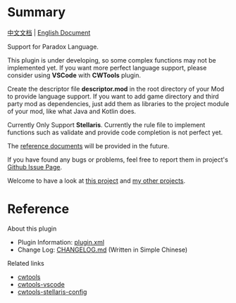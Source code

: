 # Summary

[中文文档](README.md) | [English Document](README_en.md)

Support for Paradox Language.

This plugin is under developing, so some complex functions may not be implemented yet.
If you want more perfect language support, please consider using **VSCode** with **CWTools** plugin.

Create the descriptor file **descriptor.mod** in the root directory of your Mod to provide language support.
If you want to add game directory and third party mod as dependencies, just add them as libraries to the project module of your mod, like what Java and Kotlin does.

Currently Only Support **Stellaris**.
Currently the rule file to implement functions such as validate and provide code completion is not perfect yet.

The [reference documents](https://dragonknightofbreeze.github.io/paradox-language-support) will be provided in the future.

If you have found any bugs or problems, feel free to report them in project's [Github Issue Page](https://github.com/DragonKnightOfBreeze/Paradox-Language-Support/issues).

Welcome to have a look at [this project](https://github.com/DragonKnightOfBreeze/Paradox-Language-Support) and [my other projects](https://github.com/DragonKnightOfBreeze?tab=repositories).

# Reference

About this plugin

* Plugin Information: [plugin.xml](src/main/resources/META-INF/plugin.xml)
* Change Log: [CHANGELOG.md](CHANGELOG.md) (Written in Simple Chinese)

Related links

* [cwtools](https://github.com/cwtools/cwtools)
* [cwtools-vscode](https://github.com/cwtools/cwtools-vscode)
* [cwtools-stellaris-config](https://github.com/cwtools/cwtools-stellaris-config)

